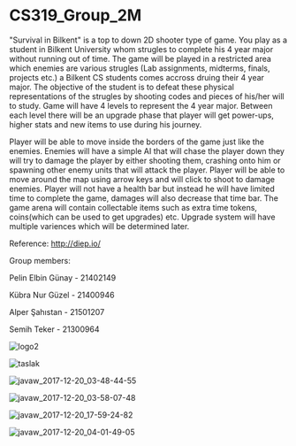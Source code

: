 # CS319_Group_2M


"Survival in Bilkent" is a top to down 2D shooter type of game. You play as a student in Bilkent University whom strugles to complete his 4 year major without running out of time. The game will be played in a restricted area which enemies are various strugles (Lab assignments, midterms, finals, projects etc.) a Bilkent CS students comes accross druing their 4 year major. The objective of the student is to defeat these physical representations of the strugles by shooting codes and pieces of his/her will to study. Game will have 4 levels to represent the 4 year major. Between each level there will be an upgrade phase that player will get power-ups, higher stats and new items to use during his journey. 

Player will be able to move inside the borders of the game just like the enemies. Enemies will have a simple AI that will chase the player down they will try to damage the player by either shooting them, crashing onto him or spawning other enemy units that will attack the player. Player will be able to move around the map using arrow keys and will click to shoot to damage enemies. Player will not have a health bar but instead he will have limited time to complete the game, damages will also decrease that time bar. The game arena will contain collectable items such as extra time tokens, coins(which can be used to get upgrades) etc.  Upgrade system will have multiple variences which will be determined later.

Reference: http://diep.io/

Group members:

Pelin Elbin Günay - 21402149 

Kübra Nur Güzel - 21400946

Alper Şahıstan - 21501207

Semih Teker - 21300964


![logo2](https://user-images.githubusercontent.com/32205459/34212679-20f7b8ca-e5ae-11e7-8cad-7ec2594cbeba.png)

![taslak](https://user-images.githubusercontent.com/32205459/34212460-63fb9be2-e5ad-11e7-9e12-02f75ecc3b1a.png)

![javaw_2017-12-20_03-48-44-55](https://user-images.githubusercontent.com/32205459/34212616-e57a2940-e5ad-11e7-8c48-1e2cde0eabf8.jpg)

![javaw_2017-12-20_03-58-07-48](https://user-images.githubusercontent.com/32205459/34212625-ef9a4b08-e5ad-11e7-854e-d663b0479e98.jpg)

![javaw_2017-12-20_17-59-24-82](https://user-images.githubusercontent.com/32205459/34213246-b0f67f8c-e5af-11e7-8a83-63b5b28efa79.jpg)

![javaw_2017-12-20_04-01-49-05](https://user-images.githubusercontent.com/32205459/34212628-f40122c0-e5ad-11e7-9405-6072cacb7549.jpg)

